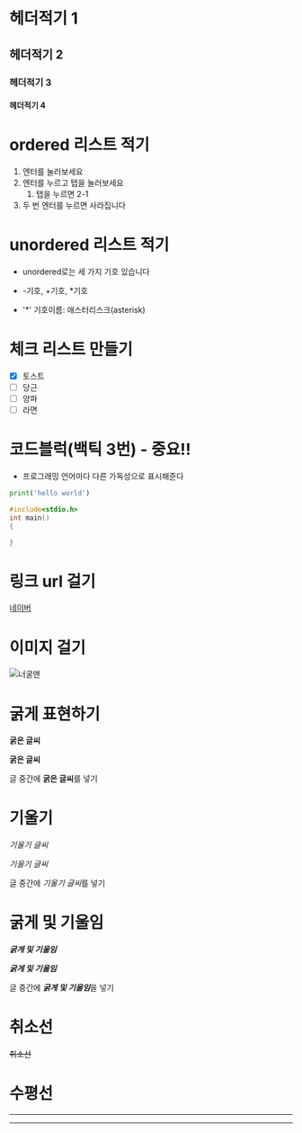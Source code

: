 # 헤더적기 1
## 헤더적기 2
### 헤더적기 3
#### 헤더적기 4

# ordered 리스트 적기
1. 엔터를 눌러보세요
2. 엔터를 누르고 탭을 눌러보세요
   1. 탭을 누르면 2-1
3. 두 번 엔터를 누르면 사라집니다

# unordered 리스트 적기
- unordered로는 세 가지 기호 있습니다
+ -기호, +기호, *기호
* '*' 기호이름: 애스터리스크(asterisk)

# 체크 리스트 만들기
- [x] 토스트
- [ ] 당근
- [ ] 양파
- [ ] 라면

# 코드블럭(백틱 3번) - 중요!!
- 프로그래밍 언어마다 다른 가독성으로 표시해준다

```python
print('hello world')
```

```c
#include<stdio.h>
int main()
{

}
```

# 링크 url 걸기
[네이버](https://www.naver.com)

# 이미지 걸기
![너굴맨](https://i.namu.wiki/i/Ne2kr6-YeBDROnIIfnK88_E6UOREwgLCV-kded9LOAXmKbThd-_v6hC0idmslzJX_s2afVFHWoyBRtiuX7nPmkeKoFYcxO18WPaU3y_Jc2GukNMVTB-4iqPzuvQJKcGoUkOrDI7R1gWJZ_YAQ8qehQ.webp)

# 굵게 표현하기
__굵은 글씨__

**굵은 글씨**

글 중간에 **굵은 글씨**를 넣기

# 기울기
_기울기 글씨_

*기울기 글씨*

글 중간에 *기울기 글씨*를 넣기

# 굵게 및 기울임
___굵게 및 기울임___

***굵게 및 기울임***

글 중간에 ***굵게 및 기울임***을 넣기

# 취소선
~~취소선~~

# 수평선
---
---

# 
